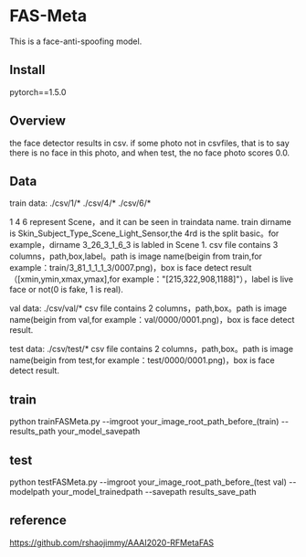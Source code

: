 # FAS-Meta

This is a face-anti-spoofing model.

## Install

pytorch==1.5.0

## Overview

the face detector results in csv. if some photo not in csvfiles, that is to say there is no face in this photo, and when test, the no face photo scores 0.0.



## Data

train data: ./csv/1/* ./csv/4/* ./csv/6/*

1 4 6 represent Scene，and it can be seen in traindata name. train dirname is Skin_Subject_Type_Scene_Light_Sensor,the 4rd is the split basic。for example，dirname 3_26_3_1_6_3 is labled in Scene 1. csv file contains 3 columns，path,box,label。path is image name(beigin from train,for example：train/3_81_1_1_1_3/0007.png)，box is face detect result（[xmin,ymin,xmax,ymax],for example："[215,322,908,1188]"），label is live face or not(0 is fake, 1 is real).

val data: ./csv/val/*
csv file contains 2 columns，path,box。path is image name(beigin from val,for example：val/0000/0001.png)，box is face detect result.

test data: ./csv/test/*
csv file contains 2 columns，path,box。path is image name(beigin from test,for example：test/0000/0001.png)，box is face detect result.


## train

python trainFASMeta.py --imgroot your_image_root_path_before_(train) --results_path your_model_savepath

## test

python testFASMeta.py --imgroot your_image_root_path_before_(test val) --modelpath your_model_trainedpath --savepath results_save_path


## reference
https://github.com/rshaojimmy/AAAI2020-RFMetaFAS

